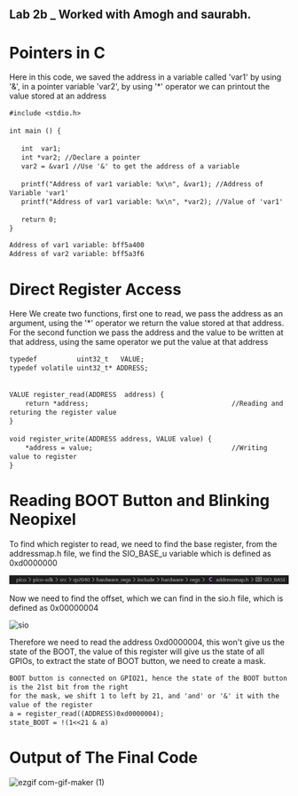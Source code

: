 ## Lab 2b _ Worked with Amogh and saurabh.
# Pointers in C

Here in this code, we saved the address in a variable called 'var1' by using '&', in a pointer variable 'var2', by using '*' operator we can printout the value stored at an address
```
#include <stdio.h>

int main () {

   int  var1;
   int *var2; //Declare a pointer
   var2 = &var1 //Use '&' to get the address of a variable

   printf("Address of var1 variable: %x\n", &var1); //Address of Variable 'var1'
   printf("Address of var1 variable: %x\n", *var2); //Value of 'var1'

   return 0;
}
```


```
Address of var1 variable: bff5a400
Address of var2 variable: bff5a3f6
```

# Direct Register Access
Here We create two functions, first one to read, we pass the address as an argument, using the '*' operator we return the value stored at that address. For the second function
we pass the address and the value to be written at that address, using the same operator we put the value at that address
```
typedef          uint32_t   VALUE;
typedef volatile uint32_t* ADDRESS;


VALUE register_read(ADDRESS  address) {
    return *address;                                    //Reading and returing the register value
}

void register_write(ADDRESS address, VALUE value) {
    *address = value;                                   //Writing value to register
}
```



# Reading BOOT Button and Blinking Neopixel
To find which register to read, we need to find the base register, from the addressmap.h file, we find the SIO_BASE_u variable which is defined as 0xd0000000

![](https://github.com/saurabhparulekar24/ESE5190_LAB2B_PART01/blob/main/addressmap.png)

Now we need to find the offset, which we can find in the sio.h file, which is defined as 0x00000004

![sio](https://user-images.githubusercontent.com/57740824/200075208-7b9b2718-88c2-47d8-9dab-4269029effbc.png)

Therefore we need to read the address 0xd0000004, this won't give us the state of the BOOT, the value of this register will give us the state of all GPIOs,
to extract the state of BOOT button, we need to create a mask.
```
BOOT button is connected on GPIO21, hence the state of the BOOT button is the 21st bit from the right
for the mask, we shift 1 to left by 21, and 'and' or '&' it with the value of the register
a = register_read((ADDRESS)0xd0000004);
state_BOOT = !(1<<21 & a)
```

# Output of The Final Code
![ezgif com-gif-maker (1)](https://user-images.githubusercontent.com/57740824/200076783-8355db90-80b1-44a4-b93f-c1a6816d1a82.gif)
